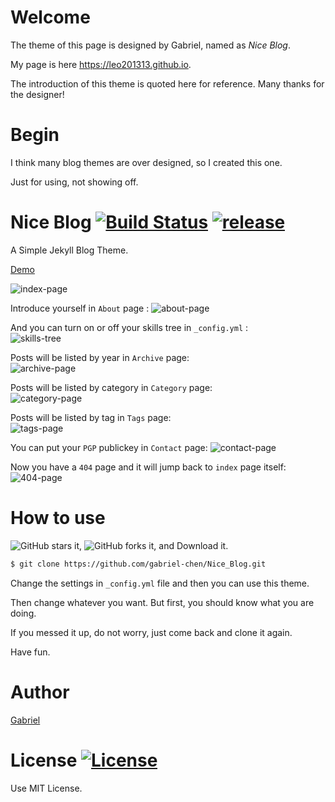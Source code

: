 Welcome
=======

The theme of this page is designed by Gabriel, named as _Nice Blog_.

My page is here <https://leo201313.github.io>.

The introduction of this theme is quoted here for reference. Many thanks for the designer!

Begin
=======

I think many blog themes are over designed, so I created this one. 

Just for using, not showing off.

Nice Blog  [![Build Status](https://img.shields.io/badge/build-passing-green.svg)](https://github.com/gabriel-chen/Nice_Blog)  [![release](https://img.shields.io/github/release/gabriel-chen/Nice_Blog.svg)](https://github.com/gabriel-chen/Nice_Blog/releases)
========

A Simple Jekyll Blog Theme.

[Demo](http://gabriel-chen.github.io/Nice_Blog)

![index-page](https://i.imgur.com/BrmOMmv.png)

Introduce yourself in `About` page  :
![about-page](https://i.imgur.com/vRGFclV.png)

And you can turn on or off your skills tree in `_config.yml` :  
![skills-tree](https://i.imgur.com/ssSOj57.png)

Posts will be listed by year in `Archive` page:  
![archive-page](https://i.imgur.com/8bQZtkD.png)

Posts will be listed by category in `Category` page:  
![category-page](https://i.imgur.com/cRHuAWi.png)

Posts will be listed by tag in `Tags` page:  
![tags-page](https://i.imgur.com/pnRdDD0.png)

You can put your `PGP` publickey in `Contact` page:
![contact-page](https://i.imgur.com/8wHb5lX.png)

Now you have a `404` page and it will jump back to `index` page itself:  
![404-page](https://i.imgur.com/mtkM64q.png)

How to use
=========

![GitHub stars](https://img.shields.io/github/stars/gabriel-chen/Nice_Blog.svg?style=social&&label=Star) it, ![GitHub forks](https://img.shields.io/github/forks/gabriel-chen/Nice_Blog.svg?style=social&&label=Fork) it, and Download it.

``` sh
$ git clone https://github.com/gabriel-chen/Nice_Blog.git
```

Change the settings in `_config.yml` file and then you can use this theme.

Then change whatever you want. But first, you should know what you are doing. 

If you messed it up, do not worry, just come back and clone it again.

Have fun.

Author 
======

[Gabriel](https://gabriel-chen.github.io)

License  [![License](https://img.shields.io/npm/l/express.svg)](https://github.com/gabriel-chen/Nice_Blog/blob/master/LICENSE)
======

Use MIT License.


